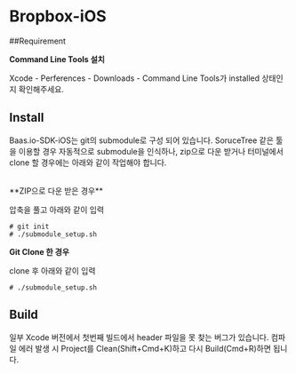 # Bropbox-iOS

##Requirement 

**Command Line Tools 설치**

Xcode - Perferences - Downloads - Command Line Tools가 installed 상태인지 확인해주세요. 
<br>
## Install
Baas.io-SDK-iOS는 git의 submodule로 구성 되어 있습니다. SoruceTree 같은 툴을 이용할 경우 자동적으로 submodule을 인식하나, zip으로 다운 받거나 터미널에서 clone 할 경우에는 아래와 같이 작업해야 합니다.

<br>
**ZIP으로 다운 받은 경우** 

압축을 풀고 아래와 같이 입력
	
	# git init
	# ./submodule_setup.sh
	
**Git Clone 한 경우** 

clone 후 아래와 같이 입력
	
	# ./submodule_setup.sh
	
## Build
일부 Xcode 버전에서 첫번째 빌드에서 header 파일을 못 찾는 버그가 있습니다. 컴파일 에러 발생 시 Project를 Clean(Shift+Cmd+K)하고 다시 Build(Cmd+R)하면 됩니다.
